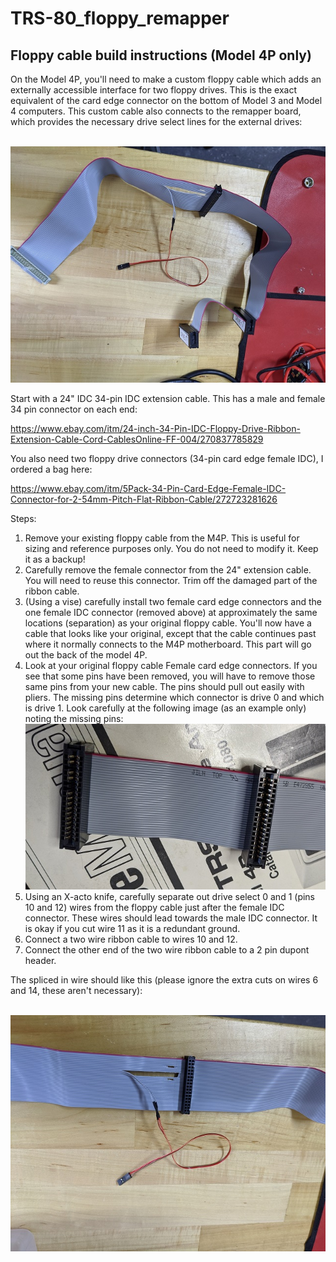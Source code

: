 # TRS-80_floppy_remapper

## Floppy cable build instructions (Model 4P only)

On the Model 4P, you'll need to make a custom floppy cable which adds an externally accessible interface for two floppy drives.  This is the exact equivalent of the card edge connector on the bottom of Model 3 and Model 4 computers.  This custom cable also connects to the remapper board, which provides the necessary drive select lines for the external drives:

<br/>![floppy_cable2](/images/floppy_cable2.jpg)

Start with a 24" IDC 34-pin IDC extension cable.  This has a male and female 34 pin connector on each end:

https://www.ebay.com/itm/24-inch-34-Pin-IDC-Floppy-Drive-Ribbon-Extension-Cable-Cord-CablesOnline-FF-004/270837785829

You also need two floppy drive connectors (34-pin card edge female IDC), I ordered a bag here:

https://www.ebay.com/itm/5Pack-34-Pin-Card-Edge-Female-IDC-Connector-for-2-54mm-Pitch-Flat-Ribbon-Cable/272723281626

Steps:

1. Remove your existing floppy cable from the M4P.  This is useful for sizing and reference purposes only.  You do not need to modify it.  Keep it as a backup!
1. Carefully remove the female connector from the 24" extension cable.  You will need to reuse this connector.  Trim off the damaged part of the ribbon cable.
1. (Using a vise) carefully install two female card edge connectors and the one female IDC connector (removed above) at approximately the same locations (separation) as your original floppy cable.  You'll now have a cable that looks like your original, except that the cable continues past where it normally connects to the M4P motherboard.  This part will go out the back of the model 4P.
1. Look at your original floppy cable Female card edge connectors.  If you see that some pins have been removed, you will have to remove those same pins from your new cable.  The pins should pull out easily with pliers.  The missing pins determine which connector is drive 0 and which is drive 1.  Look carefully at the following image (as an example only) noting the missing pins:
<br/>![floppy_card_edge](/images/floppy_card_edge.jpg)
1. Using an X-acto knife, carefully separate out drive select 0 and 1 (pins 10 and 12) wires from the floppy cable just after the female IDC connector.  These wires should lead towards the male IDC connector.  It is okay if you cut wire 11 as it is a redundant ground.
1. Connect a two wire ribbon cable to wires 10 and 12.
1. Connect the other end of the two wire ribbon cable to a 2 pin dupont header.

The spliced in wire should like this (please ignore the extra cuts on wires 6 and 14, these aren't necessary):

<br/>![floppy_cable1](/images/floppy_cable1.jpg)

